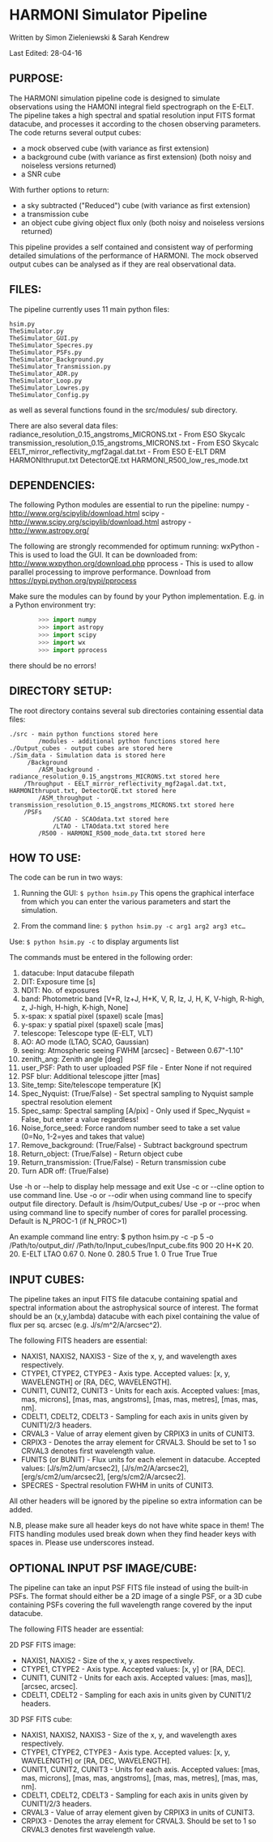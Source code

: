 # HARMONI Simulator Pipeline

Written by Simon Zieleniewski & Sarah Kendrew

Last Edited: 28-04-16


## PURPOSE:

The HARMONI simulation pipeline code is designed to simulate observations using the HAMONI integral field spectrograph on the E-ELT. The pipeline takes a high spectral and spatial resolution input FITS format datacube, and processes it according to the chosen observing parameters. The code returns several output cubes:
 - a mock observed cube (with variance as first extension)
 - a background cube (with variance as first extension) (both noisy and noiseless versions returned)
 - a SNR cube

With further options to return:
 - a sky subtracted ("Reduced") cube (with variance as first extension)
 - a transmission cube
 - an object cube giving object flux only (both noisy and noiseless versions returned)

This pipeline provides a self contained and consistent way of performing detailed simulations of the performance of HARMONI. The mock observed output cubes can be analysed as if they are real observational data.


## FILES:

The pipeline currently uses 11 main python files:
```
hsim.py
TheSimulator.py
TheSimulator_GUI.py
TheSimulator_Specres.py
TheSimulator_PSFs.py
TheSimulator_Background.py
TheSimulator_Transmission.py
TheSimulator_ADR.py
TheSimulator_Loop.py
TheSimulator_Lowres.py
TheSimulator_Config.py
```

as well as several functions found in the src/modules/ sub directory.

There are also several data files:
radiance_resolution_0.15_angstroms_MICRONS.txt - From ESO Skycalc
transmission_resolution_0.15_angstroms_MICRONS.txt - From ESO Skycalc
EELT_mirror_reflectivity_mgf2agal.dat.txt - From ESO E-ELT DRM
HARMONIthruput.txt
DetectorQE.txt
HARMONI_R500_low_res_mode.txt


## DEPENDENCIES:

The following Python modules are essential to run the pipeline:
numpy - http://www.org/scipylib/download.html
scipy - http://www.scipy.org/scipylib/download.html
astropy - http://www.astropy.org/

The following are strongly recommended for optimum running:
wxPython - This is used to load the GUI. It can be downloaded from: http://www.wxpython.org/download.php
pprocess - This is used to allow parallel processing to improve performance. Download from https://pypi.python.org/pypi/pprocess


Make sure the modules can by found by your Python implementation. E.g. in a Python environment try:
```python
        >>> import numpy
        >>> import astropy
        >>> import scipy
        >>> import wx
        >>> import pprocess
```

there should be no errors!


## DIRECTORY SETUP:

The root directory contains several sub directories containing essential data files:

```
./src - main python functions stored here
        /modules - additional python functions stored here
./Output_cubes - output cubes are stored here
./Sim_data - Simulation data is stored here
	 /Background
		/ASM_background - radiance_resolution_0.15_angstroms_MICRONS.txt stored here
	/Throughput - EELT_mirror_reflectivity_mgf2agal.dat.txt, HARMONIthruput.txt, DetectorQE.txt stored here
		/ASM_throughput - transmission_resolution_0.15_angstroms_MICRONS.txt stored here
	/PSFs
	        /SCAO - SCAOdata.txt stored here
	        /LTAO - LTAOdata.txt stored here
        /R500 - HARMONI_R500_mode_data.txt stored here
```

## HOW TO USE:

The code can be run in two ways:

1. Running the GUI:
``$ python hsim.py``
This opens the graphical interface from which you can enter the various parameters and start the simulation.

2. From the command line:
``$ python hsim.py -c arg1 arg2 arg3 etc…``

Use:
``$ python hsim.py -c``
to display arguments list
	
The commands must be entered in the following order:

1. datacube: Input datacube filepath
2. DIT: Exposure time [s]
3. NDIT: No. of exposures
4. band: Photometric band [V+R, Iz+J, H+K, V, R, Iz, J, H, K, V-high, R-high, z, J-high, H-high, K-high, None]
5. x-spax: x spatial pixel (spaxel) scale [mas]
6. y-spax: y spatial pixel (spaxel) scale [mas]
7. telescope: Telescope type (E-ELT, VLT)
8. AO: AO mode (LTAO, SCAO, Gaussian)
9. seeing: Atmospheric seeing FWHM [arcsec] - Between 0.67"-1.10"
10. zenith_ang: Zenith angle [deg]
11. user_PSF: Path to user uploaded PSF file - Enter None if not required
12. PSF blur: Additional telescope jitter [mas]
13. Site_temp: Site/telescope temperature [K]
14. Spec_Nyquist: (True/False) - Set spectral sampling to Nyquist sample spectral resolution element
15. Spec_samp: Spectral sampling [A/pix] - Only used if Spec_Nyquist = False, but enter a value regardless!
16. Noise_force_seed: Force random number seed to take a set value (0=No, 1-2=yes and takes that value)
17. Remove_background: (True/False) - Subtract background spectrum
18. Return_object: (True/False) - Return object cube
19. Return_transmission: (True/False) - Return transmission cube
20. Turn ADR off: (True/False)

Use -h or --help to display help message and exit
Use -c or --cline option to use command line.
Use -o or --odir when using command line to specify output file directory. Default is /hsim/Output_cubes/
Use -p or --proc when using command line to specify number of cores for parallel processing. Default is N_PROC-1 (if N_PROC>1)

An example command line entry:
$ python hsim.py -c -p 5 -o /Path/to/output_dir/ /Path/to/Input_cubes/Input_cube.fits 900 20 H+K 20. 20. E-ELT LTAO 0.67 0. None 0. 280.5 True 1. 0 True True True


## INPUT CUBES:

The pipeline takes an input FITS file datacube containing spatial and spectral information about the astrophysical source of interest. The format should be an (x,y,lambda) datacube with each pixel containing the value of flux per sq. arcsec (e.g. J/s/m^2/A/arcsec^2).

The following FITS headers are essential:

- NAXIS1, NAXIS2, NAXIS3 - Size of the x, y, and wavelength axes respectively.
- CTYPE1, CTYPE2, CTYPE3 - Axis type. Accepted values: [x, y, WAVELENGTH] or [RA, DEC, WAVELENGTH].
- CUNIT1, CUNIT2, CUNIT3 - Units for each axis. Accepted values: [mas, mas, microns], [mas, mas, angstroms], [mas, mas, metres], [mas, mas, nm].
- CDELT1, CDELT2, CDELT3 - Sampling for each axis in units given by CUNIT1/2/3 headers.
- CRVAL3 - Value of array element given by CRPIX3 in units of CUNIT3.
- CRPIX3 - Denotes the array element for CRVAL3. Should be set to 1 so CRVAL3 denotes first wavelength value.
- FUNITS (or BUNIT) - Flux units for each element in datacube. Accepted values: [J/s/m2/um/arcsec2], [J/s/m2/A/arcsec2], [erg/s/cm2/um/arcsec2], [erg/s/cm2/A/arcsec2].
- SPECRES - Spectral resolution FWHM in units of CUNIT3.

All other headers will be ignored by the pipeline so extra information can be added.

N.B, please make sure all header keys do not have white space in them! The FITS handling modules used break down when they find header keys with spaces in. Please use underscores instead.


## OPTIONAL INPUT PSF IMAGE/CUBE:

The pipeline can take an input PSF FITS file instead of using the built-in PSFs. The format should either be a 2D image of a single PSF, or a 3D cube containing PSFs covering the full wavelength range covered by the input datacube.

The following FITS header are essential:

2D PSF FITS image:
- NAXIS1, NAXIS2 - Size of the x, y axes respectively.
- CTYPE1, CTYPE2 - Axis type. Accepted values: [x, y] or [RA, DEC].
- CUNIT1, CUNIT2 - Units for each axis. Accepted values: [mas, mas]], [arcsec, arcsec].
- CDELT1, CDELT2 - Sampling for each axis in units given by CUNIT1/2 headers.

3D PSF FITS cube:
- NAXIS1, NAXIS2, NAXIS3 - Size of the x, y, and wavelength axes respectively.
- CTYPE1, CTYPE2, CTYPE3 - Axis type. Accepted values: [x, y, WAVELENGTH] or [RA, DEC, WAVELENGTH].
- CUNIT1, CUNIT2, CUNIT3 - Units for each axis. Accepted values: [mas, mas, microns], [mas, mas, angstroms], [mas, mas, metres], [mas, mas, nm].
- CDELT1, CDELT2, CDELT3 - Sampling for each axis in units given by CUNIT1/2/3 headers.
- CRVAL3 - Value of array element given by CRPIX3 in units of CUNIT3.
- CRPIX3 - Denotes the array element for CRVAL3. Should be set to 1 so CRVAL3 denotes first wavelength value.





